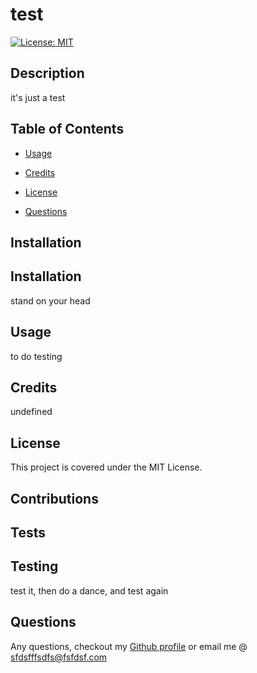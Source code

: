 # test
[![License: MIT](https://img.shields.io/badge/License-MIT-yellow.svg)](https://opensource.org/licenses/MIT)
## Description 
it's just a test
## Table of Contents

* [Usage](#usage)
* [Credits](#credits)
* [License](#license)


* [Questions](#questions)
## Installation
## Installation
  stand on your head
  
## Usage 
to do testing
## Credits
undefined
## License
  This project is covered under the MIT License.
## Contributions

## Tests
## Testing
  test it, then do a dance, and test again
  
## Questions
Any questions, checkout my [Github profile](https://github.com/undefined)
or email me @ [sfdsfffsdfs@fsfdsf.com](mailto:sfdsfffsdfs@fsfdsf.com)

